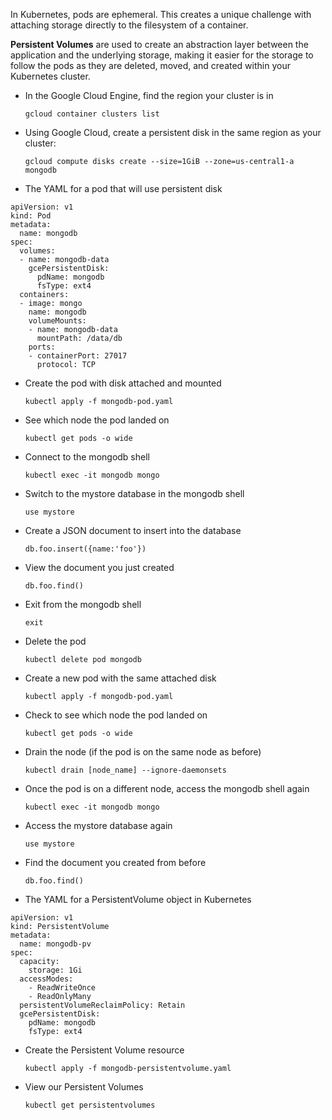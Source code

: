 In Kubernetes, pods are ephemeral. This creates a unique challenge with attaching storage directly to the filesystem of a container. 

**Persistent Volumes** are used to create an abstraction layer between the application and the underlying storage, making it easier for the storage to follow the pods as they are deleted, moved, and created within your Kubernetes cluster.

* In the Google Cloud Engine, find the region your cluster is in

  `gcloud container clusters list`

* Using Google Cloud, create a persistent disk in the same region as your cluster:

  `gcloud compute disks create --size=1GiB --zone=us-central1-a mongodb`

* The YAML for a pod that will use persistent disk

```
apiVersion: v1
kind: Pod
metadata:
  name: mongodb 
spec:
  volumes:
  - name: mongodb-data
    gcePersistentDisk:
      pdName: mongodb
      fsType: ext4
  containers:
  - image: mongo
    name: mongodb
    volumeMounts:
    - name: mongodb-data
      mountPath: /data/db
    ports:
    - containerPort: 27017
      protocol: TCP
```

* Create the pod with disk attached and mounted

  `kubectl apply -f mongodb-pod.yaml`

* See which node the pod landed on

  `kubectl get pods -o wide`

* Connect to the mongodb shell

  `kubectl exec -it mongodb mongo`

* Switch to the mystore database in the mongodb shell

  `use mystore`

* Create a JSON document to insert into the database

  `db.foo.insert({name:'foo'})`

* View the document you just created

  `db.foo.find()`

* Exit from the mongodb shell

  `exit`

* Delete the pod

  `kubectl delete pod mongodb`

* Create a new pod with the same attached disk

  `kubectl apply -f mongodb-pod.yaml`

* Check to see which node the pod landed on

  `kubectl get pods -o wide`

* Drain the node (if the pod is on the same node as before)

  `kubectl drain [node_name] --ignore-daemonsets`

* Once the pod is on a different node, access the mongodb shell again

  `kubectl exec -it mongodb mongo`

* Access the mystore database again

  `use mystore`

* Find the document you created from before

  `db.foo.find()`

* The YAML for a PersistentVolume object in Kubernetes

```
apiVersion: v1
kind: PersistentVolume
metadata:
  name: mongodb-pv
spec:
  capacity: 
    storage: 1Gi
  accessModes:
    - ReadWriteOnce
    - ReadOnlyMany
  persistentVolumeReclaimPolicy: Retain
  gcePersistentDisk:
    pdName: mongodb
    fsType: ext4
```

* Create the Persistent Volume resource

  `kubectl apply -f mongodb-persistentvolume.yaml`

* View our Persistent Volumes

  `kubectl get persistentvolumes`